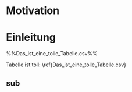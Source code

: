 # Motivation


# Einleitung

%%Das_ist_eine_tolle_Tabelle.csv%%



Tabelle ist toll: \ref{Das_ist_eine_tolle_Tabelle.csv}

## sub